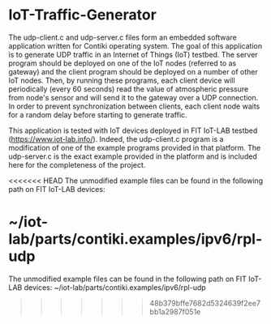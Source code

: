 # IoT-Traffic-Generator
The udp-client.c and udp-server.c files form an embedded software application written for Contiki operating system. The goal of this application is to generate UDP traffic in an Internet of Things (IoT) testbed. The server program should be deployed on one of the IoT nodes (referred to as gateway) and the client program should be deployed on a number of other IoT nodes. Then, by running these programs, each client device will periodically (every 60 seconds) read the value of atmospheric pressure from node's sensor and will send it to the gateway over a UDP connection. In order to prevent synchronization between clients, each client node waits for a random delay before starting to generate traffic.

This application is tested with IoT devices deployed in FIT IoT-LAB testbed (https://www.iot-lab.info/). Indeed, the udp-client.c program is a modification of one of the example programs provided in that platform. The udp-server.c is the exact example provided in the platform and is included here for the completeness of the project.

<<<<<<< HEAD
The unmodified example files can  be found in the following path on FIT IoT-LAB devices:

~/iot-lab/parts/contiki.examples/ipv6/rpl-udp
=======
The unmodified example files can  be found in the following path on FIT IoT-LAB devices: ~/iot-lab/parts/contiki.examples/ipv6/rpl-udp
>>>>>>> 48b379bffe7682d5324639f2ee7bb1a2987f051e
